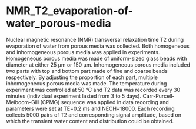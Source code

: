 # NMR_T2_evaporation-of-water_porous-media
Nuclear magnetic resonance (NMR) transversal relaxation time T2 during evaporation of water from porous media was collected. Both homogeneous and inhomogeneous porous media was applied in experiments. Homogeneous porous media was made of uniform-sized glass beads with diameter at either 25 μm or 150 μm. Inhomogeneous porous media included two parts with top and bottom part made of fine and coarse beads respectively. By adjusting the proportion of each part, multiple inhomogeneous porous media was made. The temperature during experiment was controlled at 50 °C and T2 data was recorded every 30 minutes (individual experiment lasted from 3 to 5 days). Carr-Purcell-Meiboom-Gill (CPMG) sequence was applied in data recording and parameters were set at TE=0.2 ms and NECH=18000. Each recording collects 5000 pairs of T2 and corresponding signal amplitude, based on which the transient water content and distribution could be obtained.

